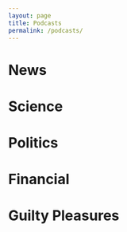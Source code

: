 ```yaml
---
layout: page
title: Podcasts
permalink: /podcasts/
---
```




# News

# Science

# Politics

# Financial 

# Guilty Pleasures